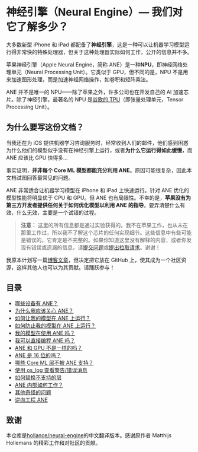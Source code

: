 # 神经引擎（Neural Engine）— 我们对它了解多少？

大多数新型 iPhone 和 iPad 都配备了**神经引擎**，这是一种可以让机器学习模型运行得非常快的特殊处理器，但关于这种处理器实际如何工作，公开的信息并不多。

苹果神经引擎（Apple Neural Engine，简称 ANE）是一种**NPU**，即神经网络处理单元（Neural Processing Unit）。它类似于 GPU，但不同的是，NPU 不是用来加速图形处理，而是加速神经网络操作，如卷积和矩阵乘法。

ANE 并不是唯一的 NPU——除了苹果之外，许多公司也在开发自己的 AI 加速芯片。除了神经引擎，最著名的 NPU 是[谷歌的 TPU](https://en.wikipedia.org/wiki/Tensor_processing_unit)（即张量处理单元，Tensor Processing Unit）。

## 为什么要写这份文档？

当我还在为 iOS 提供机器学习咨询服务时，经常收到人们的邮件，他们感到困惑为什么他们的模型似乎没有在神经引擎上运行，或者**为什么它运行得如此缓慢**，而 ANE 应该比 GPU 快得多...

事实证明，**并非每个 Core ML 模型都能充分利用 ANE**。原因可能很复杂，因此本文档试图回答最常见的问题。

ANE 非常适合让机器学习模型在 iPhone 和 iPad 上快速运行。针对 ANE 优化的模型性能将明显优于 CPU 和 GPU。但 ANE 也有局限性。不幸的是，**苹果没有为第三方开发者提供任何关于如何优化模型以利用 ANE 的指导**。要弄清楚什么有效，什么无效，主要是一个试错的过程。

> **注意：** 这里的所有信息都是通过实验获得的。我不在苹果工作，也从未在那里工作过，所以我不了解这个芯片的任何实现细节。这些信息中有些可能是错误的。它肯定是不完整的。如果你知道这里没有解释的内容，或者你发现有错误或遗漏的信息，请[提交问题](https://github.com/hollance/neural-engine/issues)或[提出拉取请求](https://github.com/hollance/neural-engine/pulls)。谢谢！

我原本计划写一篇[博客文章](http://machinethink.net/blog)，但决定把它放在 GitHub 上，使其成为一个社区资源，这样其他人也可以为其贡献。请踊跃参与！

## 目录

- [哪些设备有 ANE？](docs/supported-devices.md)
- [为什么我应该关心 ANE？](docs/why-care.md)
- [如何让我的模型在 ANE 上运行？](docs/running-on-ane.md)
- [如何防止我的模型在 ANE 上运行？](docs/prevent-running-on-ane.md)
- [我的模型在使用 ANE 吗？](docs/is-model-using-ane.md)
- [我可以直接编程 ANE 吗？](docs/programming-ane.md)
- [ANE 和 GPU 不是一样的吗？](docs/ane-vs-gpu.md)
- [ANE 是 16 位的吗？](docs/16-bit.md)
- [哪些 Core ML 层不被 ANE 支持？](docs/unsupported-layers.md)
- [使用 os_log 查看警告/错误消息](docs/os-log.md)
- [如何替换不支持的层](docs/model-surgery.md)
- [ANE 内部如何工作？](docs/internals.md)
- [其他奇怪的问题](docs/other.md)
- [逆向工程 ANE](docs/reverse-engineering.md)

## 致谢

本仓库是[hollance/neural-engine](https://github.com/hollance/neural-engine)的中文翻译版本。感谢原作者 Matthijs Hollemans 的精彩工作和对社区的贡献。
